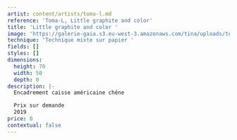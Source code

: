 ```yaml
---
artist: content/artists/toma-l.md
reference: 'Toma-L, Little graphite and color'
title: 'Little graphite and color '
image: 'https://galerie-gaia.s3.eu-west-3.amazonaws.com/tina/uploads/toma-l/galerie-gaia-toma l-2019042104-Littlewhite-70x50cm 2 2.jpg'
technique: 'Technique mixte sur papier '
fields: []
styles: []
dimensions:
  height: 70
  width: 50
  depth: 0
description: |-
  Encadrement caisse américaine chêne

  Prix sur demande   
  2019
price: 0
contextual: false
---
```


